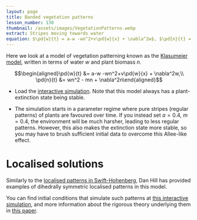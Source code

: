```yaml
---
layout: page
title: Banded vegetation patterns
lesson_number: 130
thumbnail: /assets/images/VegetationPatterns.webp
extract: Stripes moving towards water
equation: $\pd{w}{t} = a-w -wn^2+v\pd{w}{x} + \nabla^2w$, $\pd{n}{t} = wn^2 - mn + \nabla^2n$ 
---
```


Here we look at a model of vegetation patterning known as the [Klasumeier model](https://www.science.org/doi/full/10.1126/science.284.5421.1826), written in terms of water $w$ and plant biomass $n$.

$$\begin{aligned}\pd{w}{t} &= a-w -wn^2+v\pd{w}{x} + \nabla^2w,\\ \pd{n}{t} &= wn^2 - mn + \nabla^2n\end{aligned}$$

* Load the [interactive simulation](/sim/?preset=KlausmeierModel). Note that this model always has a plant-extinction state being stable.

* The simulation starts in a parameter regime where pure stripes (regular patterns) of plants are favoured over time. If you instead set $a=0.4$, $m=0.4$, the environment will be much harsher, leading to less regular patterns. However, this also makes the extinction state more stable, so you may have to brush sufficient initial data to overcome this Allee-like effect.

# Localised solutions

Similarly to the [localised patterns in Swift-Hohenberg](/nonlinear-physics/swift-hohenberg), Dan Hill has provided examples of dihedrally symmetric localised patterns in this model.

You can find initial conditions that simulate such patterns at [this interactive simulation](/sim/?preset=LocalisedVegetation), and more information about the rigorous theory underlying them in [this paper](https://arxiv.org/abs/2309.02956).
